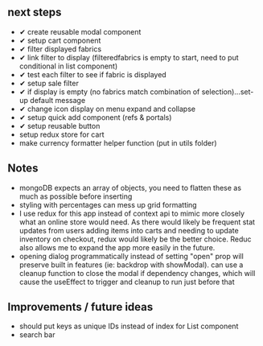 ## next steps

- ✔ create reusable modal component
- ✔ setup cart component
- ✔ filter displayed fabrics
- ✔ link filter to display (filteredfabrics is empty to start, need to put conditional in list component)
- ✔ test each filter to see if fabric is displayed
- ✔ setup sale filter
- ✔ if display is empty (no fabrics match combination of selection)...set-up default message
- ✔ change icon display on menu expand and collapse
- ✔ setup quick add component (refs & portals)
- ✔ setup reusable button
- setup redux store for cart
- make currency formatter helper function (put in utils folder)

## Notes

- mongoDB expects an array of objects, you need to flatten these as much as possible before inserting
- styling with percentages can mess up grid formatting
- I use redux for this app instead of context api to mimic more closely what an online store would need. As there would likely be frequent stat updates from users adding items into carts and needing to update inventory on checkout, redux would likely be the better choice. Reduc also allows me to expand the app more easily in the future.
- opening dialog programmatically instead of setting "open" prop will preserve built in features (ie: backdrop with showModal). can use a cleanup function to close the modal if dependency changes, which will cause the useEffect to trigger and cleanup to run just before that

## Improvements / future ideas

- should put keys as unique IDs instead of index for List component
- search bar
